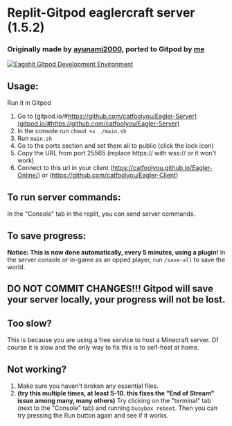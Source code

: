 # Replit-Gitpod eaglercraft server (1.5.2)

### Originally made by [ayunami2000](https://github.com/ayunami2000), ported to Gitpod by [me](https://github.com/catfoolyou)
<a target="_blank" href="gitpod.io/#https://github.com/catfoolyou/Eagler-Server">
        <img src="https://img.shields.io/badge/Deploy_with-Gitpod-orange" alt="Eagshit Gitpod Development Environment" />
    </a>

## Usage:
Run it in Gitpod
1) Go to [gitpod.io/#https://github.com/catfoolyou/Eagler-Server](gitpod.io/#https://github.com/catfoolyou/Eagler-Server)
2) In the console run `chmod +x ./main.sh`
3) Run `main.sh`
4) Go to the ports section and set them all to public (click the lock icon)
5) Copy the URL from port 25565 (replace https:// with wss:// or it won't work)
6) Connect to this url in your client (https://catfoolyou.github.io/Eagler-Online/) or (https://github.com/catfoolyou/Eagler-Client)

## To run server commands:
In the "Console" tab in the replit, you can send server commands.

## To save progress:
**Notice: This is now done automatically, every 5 minutes, using a plugin!** In the server console or in-game as an opped player, run `/save-all` to save the world.
## DO NOT COMMIT CHANGES!!! Gitpod will save your server locally, your progress will not be lost.
## Too slow?
This is because you are using a free service to host a Minecraft server. Of course it is slow and the only way to fix this is to self-host at home.

## Not working?
1. Make sure you haven't broken any essential files.
2. **(try this multiple times, at least 5-10. this fixes the "End of Stream" issue among many, many others)** Try clicking on the "terminal" tab (next to the "Console" tab) and running `busybox reboot`. Then you can try pressing the Run button again and see if it works.
